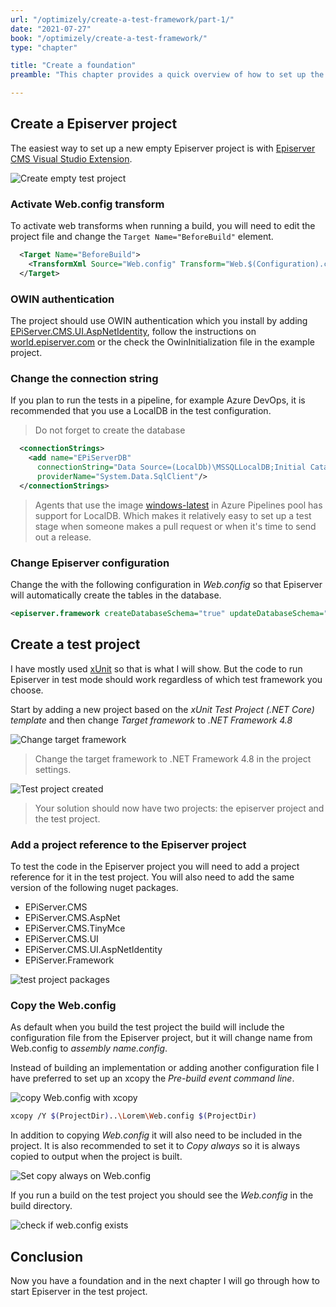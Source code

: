 ```yaml
---
url: "/optimizely/create-a-test-framework/part-1/"
date: "2021-07-27"
book: "/optimizely/create-a-test-framework/"
type: "chapter"

title: "Create a foundation"
preamble: "This chapter provides a quick overview of how to set up the project and ensure that the test project has access to Web.config from the Episerver project."

---
```


## Create a Episerver project

The easiest way to set up a new empty Episerver project is with [Episerver CMS Visual Studio Extension](https://marketplace.visualstudio.com/items?itemName=EPiServer.EpiserverCMSVisualStudioExtension).

![Create empty test project](./resources/create_empty_episerver_project.png)

### Activate Web.config transform

To activate web transforms when running a build, you will need to edit the project file and change the `Target Name="BeforeBuild"` element.

```xml
  <Target Name="BeforeBuild">
    <TransformXml Source="Web.config" Transform="Web.$(Configuration).config" Destination="Web.config" />
  </Target>
```

### OWIN authentication

The project should use OWIN authentication which you install by adding [EPiServer.CMS.UI.AspNetIdentity](https://nuget.episerver.com/package?id=EPiServer.CMS.UI.AspNetIdentity), follow the instructions on [world.episerver.com](https://world.episerver.com/documentation/developer-guides/CMS/security/episerver-aspnetidentity/) or the check the OwinInitialization file in the example project.

### Change the connection string

If you plan to run the tests in a pipeline, for example Azure DevOps, it is recommended that you use a LocalDB in the test configuration.

> Do not forget to create the database

```xml
  <connectionStrings>
    <add name="EPiServerDB"
      connectionString="Data Source=(LocalDb)\MSSQLLocalDB;Initial Catalog=Lorem;Integrated Security=true;MultipleActiveResultSets=True"
      providerName="System.Data.SqlClient"/>
  </connectionStrings>
```

> Agents that use the image [windows-latest](https://github.com/actions/virtual-environments/blob/main/images/win/Windows2019-Readme.md) in Azure Pipelines pool has support for LocalDB. Which makes it relatively easy to set up a test stage when someone makes a pull request or when it's time to send out a release.

### Change Episerver configuration
Change the with the following configuration in _Web.config_ so that Episerver will automatically create the tables in the database.

```xml
<episerver.framework createDatabaseSchema="true" updateDatabaseSchema="true">
```

## Create a test project

I have mostly used [xUnit](https://xunit.net/) so that is what I will show. But the code to run Episerver in test mode should work regardless of which test framework you choose. 

Start by adding a new project based on the _xUnit Test Project (.NET Core) template_ and then change _Target framework_ to _.NET Framework 4.8_

![Change target framework](./resources/test_project_change_target_framework.png)

> Change the target framework to .NET Framework 4.8 in the project settings.

![Test project created](./resources/test_project_created.png)

> Your solution should now have two projects: the episerver project and the test project.

### Add a project reference to the Episerver project

To test the code in the Episerver project you will need to add a project reference for it in the test project. You will also need to add the same version of the following nuget packages.

- EPiServer.CMS
- EPiServer.CMS.AspNet
- EPiServer.CMS.TinyMce
- EPiServer.CMS.UI
- EPiServer.CMS.UI.AspNetIdentity
- EPiServer.Framework

![test project packages](./resources/test_project_packages.png)

### Copy the Web.config

As default when you build the test project the build will include the configuration file from the Episerver project, but it will change name from Web.config to _*assembly name*.config_.  

Instead of building an implementation or adding another configuration file I have preferred to set up an xcopy the _Pre-build event command line_.

![copy Web.config with xcopy](./resources/test_project_add_xcopy.png)

```bash
xcopy /Y $(ProjectDir)..\Lorem\Web.config $(ProjectDir)
```

In addition to copying _Web.config_ it will also need to be included in the project. It is also recommended to set it to _Copy always_ so it is always copied to output when the project is built.

![Set copy always on Web.config](./resources/test_project_web_config_copy_always.png)

If you run a build on the test project you should see the _Web.config_ in the build directory.

![check if web.config exists](./resources/test_project_verify_web_config.png)

## Conclusion

Now you have a foundation and in the next chapter I will go through how to start Episerver in the test project.
